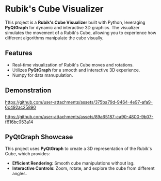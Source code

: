 # Rubik's Cube Visualizer

This project is a **Rubik's Cube Visualizer** built with Python, leveraging **PyQtGraph** for dynamic and interactive 3D graphics. The visualizer simulates the movement of a Rubik's Cube, allowing you to experience how different algorithms manipulate the cube visually.

## Features

- Real-time visualization of Rubik's Cube moves and rotations.
- Utilizes **PyQtGraph** for a smooth and interactive 3D experience.
- Numpy for data manupulation.

## Demonstration

https://github.com/user-attachments/assets/375ba79d-9464-4e97-afa9-6c492ac25890

https://github.com/user-attachments/assets/89a65187-ca90-4800-9b07-f616bc053a14


## PyQtGraph Showcase

This project uses **PyQtGraph** to create a 3D representation of the Rubik's Cube, which provides:

- **Efficient Rendering**: Smooth cube manipulations without lag.
- **Interactive Controls**: Zoom, rotate, and explore the cube from different angles.


